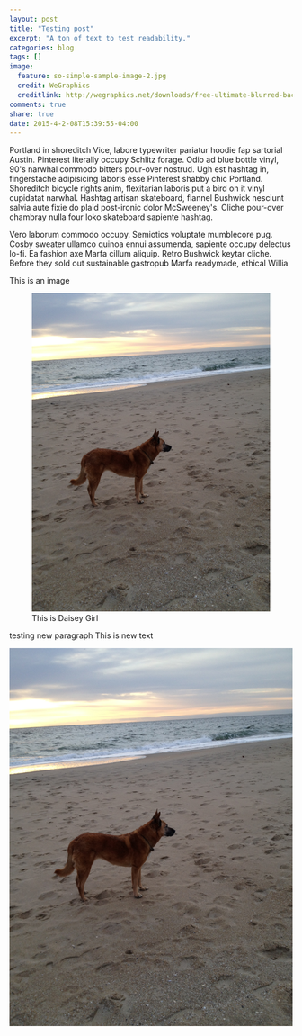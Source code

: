 ```yaml
---
layout: post
title: "Testing post"
excerpt: "A ton of text to test readability."
categories: blog
tags: []
image:
  feature: so-simple-sample-image-2.jpg
  credit: WeGraphics
  creditlink: http://wegraphics.net/downloads/free-ultimate-blurred-background-pack/
comments: true
share: true
date: 2015-4-2-08T15:39:55-04:00
---
```


Portland in shoreditch Vice, labore typewriter pariatur hoodie fap sartorial Austin. Pinterest literally occupy Schlitz forage. Odio ad blue bottle vinyl, 90's narwhal commodo bitters pour-over nostrud. Ugh est hashtag in, fingerstache adipisicing laboris esse Pinterest shabby chic Portland. Shoreditch bicycle rights anim, flexitarian laboris put a bird on it vinyl cupidatat narwhal. Hashtag artisan skateboard, flannel Bushwick nesciunt salvia aute fixie do plaid post-ironic dolor McSweeney's. Cliche pour-over chambray nulla four loko skateboard sapiente hashtag.

Vero laborum commodo occupy. Semiotics voluptate mumblecore pug. Cosby sweater ullamco quinoa ennui assumenda, sapiente occupy delectus lo-fi. Ea fashion axe Marfa cillum aliquip. Retro Bushwick keytar cliche. Before they sold out sustainable gastropub Marfa readymade, ethical Willia

This is an image 

<figure>
	<img src="/images/daisey.jpg" alt="image">
	<figcaption>This is Daisey Girl </figcaption>
</figure>

testing new paragraph 
This is new text

![This image](/images/daisey.jpg "Daisey girl")
